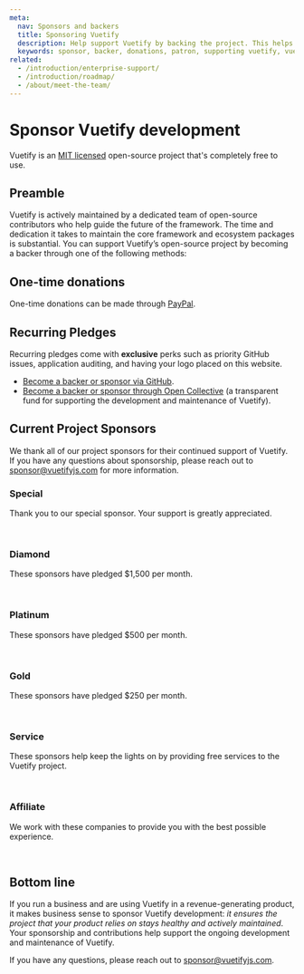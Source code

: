 ```yaml
---
meta:
  nav: Sponsors and backers
  title: Sponsoring Vuetify
  description: Help support Vuetify by backing the project. This helps with the maintenance of existing features and the development of new ones.
  keywords: sponsor, backer, donations, patron, supporting vuetify, vuetify support
related:
  - /introduction/enterprise-support/
  - /introduction/roadmap/
  - /about/meet-the-team/
---
```


# Sponsor Vuetify development

Vuetify is an [MIT licensed](https://github.com/vuetifyjs/vuetify/blob/master/LICENSE.md) open-source project that's completely free to use.

<PageFeatures />

<PromotedEntry />

## Preamble

Vuetify is actively maintained by a dedicated team of open-source contributors who help guide the future of the framework. The time and dedication it takes to maintain the core framework and ecosystem packages is substantial. You can support Vuetify’s open-source project by becoming a backer through one of the following methods:

## One-time donations

One-time donations can be made through [PayPal](https://paypal.me/vuetify).

## Recurring Pledges

Recurring pledges come with **exclusive** perks such as priority GitHub issues, application auditing, and having your logo placed on this website.

- [Become a backer or sponsor via GitHub](https://github.com/sponsors/johnleider).
- [Become a backer or sponsor through Open Collective](https://opencollective.com/vuetify) (a transparent fund for supporting the development and maintenance of Vuetify).

## Current Project Sponsors

We thank all of our project sponsors for their continued support of Vuetify. If you have any questions about sponsorship, please reach out to [sponsor@vuetifyjs.com](mailto:sponsor@vuetifyjs.com) for more information.

### Special

Thank you to our special sponsor. Your support is greatly appreciated.

<SponsorSponsors tier="-2" width="240" />

<br>

### Diamond

These sponsors have pledged $1,500 per month.

<SponsorSponsors tier="1" />

<br>

### Platinum

These sponsors have pledged $500 per month.

<SponsorSponsors tier="2" />

<br>

### Gold

These sponsors have pledged $250 per month.

<SponsorSponsors tier="3" />

<br>

### Service

These sponsors help keep the lights on by providing free services to the Vuetify project.

<SponsorSponsors tier="6" />

<br>

### Affiliate

We work with these companies to provide you with the best possible experience.

<SponsorSponsors tier="5" />

<br>

## Bottom line

If you run a business and are using Vuetify in a revenue-generating product, it makes business sense to sponsor Vuetify development: *it ensures the project that your product relies on stays healthy and actively maintained*. Your sponsorship and contributions help support the ongoing development and maintenance of Vuetify.

If you have any questions, please reach out to [sponsor@vuetifyjs.com](mailto:sponsor@vuetifyjs.com).
